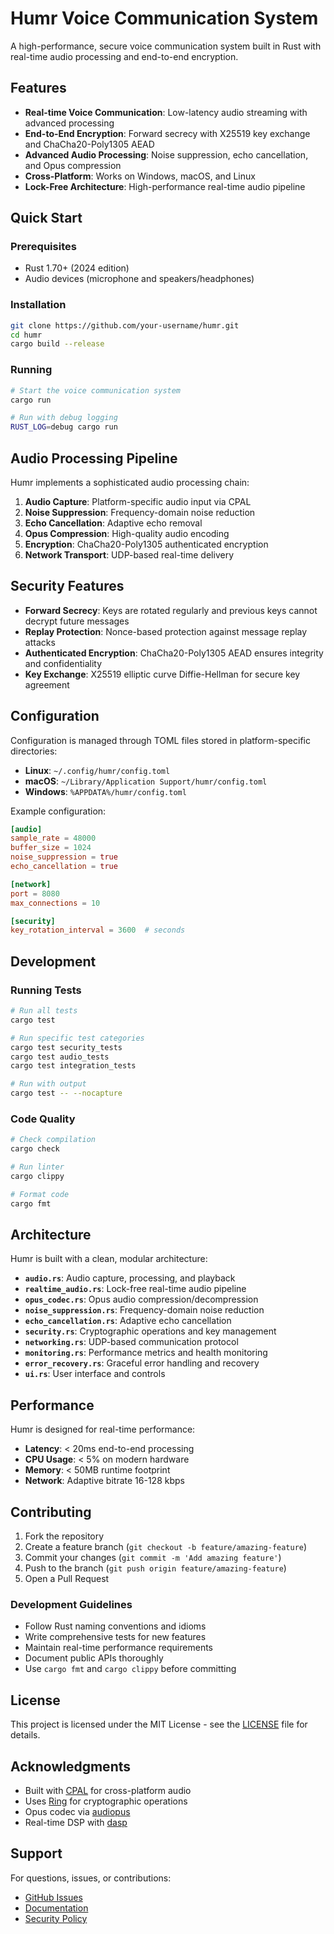 # Humr Voice Communication System

A high-performance, secure voice communication system built in Rust with real-time audio processing and end-to-end encryption.

## Features

- **Real-time Voice Communication**: Low-latency audio streaming with advanced processing
- **End-to-End Encryption**: Forward secrecy with X25519 key exchange and ChaCha20-Poly1305 AEAD
- **Advanced Audio Processing**: Noise suppression, echo cancellation, and Opus compression
- **Cross-Platform**: Works on Windows, macOS, and Linux
- **Lock-Free Architecture**: High-performance real-time audio pipeline

## Quick Start

### Prerequisites

- Rust 1.70+ (2024 edition)
- Audio devices (microphone and speakers/headphones)

### Installation

```bash
git clone https://github.com/your-username/humr.git
cd humr
cargo build --release
```

### Running

```bash
# Start the voice communication system
cargo run

# Run with debug logging
RUST_LOG=debug cargo run
```

## Audio Processing Pipeline

Humr implements a sophisticated audio processing chain:

1. **Audio Capture**: Platform-specific audio input via CPAL
2. **Noise Suppression**: Frequency-domain noise reduction
3. **Echo Cancellation**: Adaptive echo removal
4. **Opus Compression**: High-quality audio encoding
5. **Encryption**: ChaCha20-Poly1305 authenticated encryption
6. **Network Transport**: UDP-based real-time delivery

## Security Features

- **Forward Secrecy**: Keys are rotated regularly and previous keys cannot decrypt future messages
- **Replay Protection**: Nonce-based protection against message replay attacks
- **Authenticated Encryption**: ChaCha20-Poly1305 AEAD ensures integrity and confidentiality
- **Key Exchange**: X25519 elliptic curve Diffie-Hellman for secure key agreement

## Configuration

Configuration is managed through TOML files stored in platform-specific directories:

- **Linux**: `~/.config/humr/config.toml`
- **macOS**: `~/Library/Application Support/humr/config.toml`
- **Windows**: `%APPDATA%/humr/config.toml`

Example configuration:

```toml
[audio]
sample_rate = 48000
buffer_size = 1024
noise_suppression = true
echo_cancellation = true

[network]
port = 8080
max_connections = 10

[security]
key_rotation_interval = 3600  # seconds
```

## Development

### Running Tests

```bash
# Run all tests
cargo test

# Run specific test categories
cargo test security_tests
cargo test audio_tests
cargo test integration_tests

# Run with output
cargo test -- --nocapture
```

### Code Quality

```bash
# Check compilation
cargo check

# Run linter
cargo clippy

# Format code
cargo fmt
```

## Architecture

Humr is built with a clean, modular architecture:

- **`audio.rs`**: Audio capture, processing, and playback
- **`realtime_audio.rs`**: Lock-free real-time audio pipeline
- **`opus_codec.rs`**: Opus audio compression/decompression
- **`noise_suppression.rs`**: Frequency-domain noise reduction
- **`echo_cancellation.rs`**: Adaptive echo cancellation
- **`security.rs`**: Cryptographic operations and key management
- **`networking.rs`**: UDP-based communication protocol
- **`monitoring.rs`**: Performance metrics and health monitoring
- **`error_recovery.rs`**: Graceful error handling and recovery
- **`ui.rs`**: User interface and controls

## Performance

Humr is designed for real-time performance:

- **Latency**: < 20ms end-to-end processing
- **CPU Usage**: < 5% on modern hardware
- **Memory**: < 50MB runtime footprint
- **Network**: Adaptive bitrate 16-128 kbps

## Contributing

1. Fork the repository
2. Create a feature branch (`git checkout -b feature/amazing-feature`)
3. Commit your changes (`git commit -m 'Add amazing feature'`)
4. Push to the branch (`git push origin feature/amazing-feature`)
5. Open a Pull Request

### Development Guidelines

- Follow Rust naming conventions and idioms
- Write comprehensive tests for new features
- Maintain real-time performance requirements
- Document public APIs thoroughly
- Use `cargo fmt` and `cargo clippy` before committing

## License

This project is licensed under the MIT License - see the [LICENSE](LICENSE) file for details.

## Acknowledgments

- Built with [CPAL](https://github.com/RustAudio/cpal) for cross-platform audio
- Uses [Ring](https://github.com/briansmith/ring) for cryptographic operations
- Opus codec via [audiopus](https://github.com/lakelezz/audiopus)
- Real-time DSP with [dasp](https://github.com/RustAudio/dasp)

## Support

For questions, issues, or contributions:

- [GitHub Issues](https://github.com/your-username/humr/issues)
- [Documentation](docs/)
- [Security Policy](SECURITY.md)